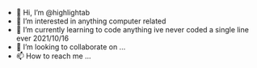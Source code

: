 - 👋 Hi, I’m @highlightab
- 👀 I’m interested in anything computer related
- 🌱 I’m currently learning to code anything ive never coded a single line ever 2021/10/16
- 💞️ I’m looking to collaborate on ...
- 📫 How to reach me ...

<!---
highlightab/highlightab is a ✨ special ✨ repository because its `README.md` (this file) appears on your GitHub profile.
You can click the Preview link to take a look at your changes.
--->
